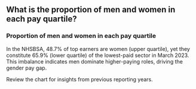 ##  What is the proportion of men and women in each pay quartile?

### Proportion of men and women in each pay quartile

In the NHSBSA, 48.7% of top earners are women (upper quartile), 
yet they constitute 65.9% (lower quartile) of the lowest-paid sector in March 2023. This imbalance indicates men dominate higher-paying roles, driving the gender pay gap. 

Review the chart for insights from previous reporting years.



